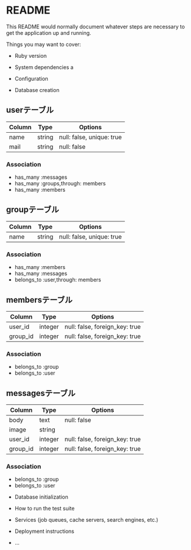 # README

This README would normally document whatever steps are necessary to get the
application up and running.

Things you may want to cover:

* Ruby version

* System dependencies
a
* Configuration

* Database creation

## userテーブル
|Column|Type|Options|
|------|----|-------|
|name|string|null: false, unique: true|
|mail|string|null: false|

### Association
- has_many :messages
- has_many :groups,through: members
- has_many :members

## groupテーブル
|Column|Type|Options|
|------|----|-------|
|name|string|null: false, unique: true|

### Association
- has_many :members
- has_many :messages
- belongs_to :user,through: members

## membersテーブル
|Column|Type|Options|
|------|----|-------|
|user_id|integer|null: false, foreign_key: true|
|group_id|integer|null: false, foreign_key: true|

### Association
- belongs_to :group
- belongs_to :user

## messagesテーブル
|Column|Type|Options|
|------|----|-------|
|body|text|null: false|
|image|string||
|user_id|integer|null: false, foreign_key: true|
|group_id|integer|null: false, foreign_key: true|

### Association
- belongs_to :group
- belongs_to :user

* Database initialization

* How to run the test suite

* Services (job queues, cache servers, search engines, etc.)

* Deployment instructions

* ...
